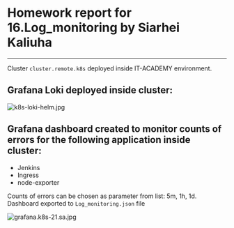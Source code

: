 # Homework report for 16.Log_monitoring by Siarhei Kaliuha

---
Cluster `cluster.remote.k8s` deployed inside IT-ACADEMY environment.  

## Grafana Loki deployed inside cluster:

![k8s-loki-helm.jpg](https://github.com/s-kalyuga/sa.it-academy.by/blob/md-sa2-20-22/Siarhei_Kaliuha/16.Log_monitoring/k8s-loki-helm.jpg)

## Grafana dashboard created to monitor counts of errors for the following application inside cluster:
* Jenkins
* Ingress
* node-exporter  

Counts of errors can be chosen as parameter from list: 5m, 1h, 1d.  
Dashboard exported to `Log_monitoring.json` file

![grafana.k8s-21.sa.jpg](https://github.com/s-kalyuga/sa.it-academy.by/blob/md-sa2-20-22/Siarhei_Kaliuha/16.Log_monitoring/grafana.k8s-21.sa.jpg)